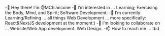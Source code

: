 -👋 Hey there! I’m @MChiancone
-👀 I’m interested in ... Learning; Exercising the Body, Mind, and Spirit; Software Development. 
-🌱 I’m currently Learning/Refining ... all things Web Development ... more specifically: React&NextJS development at the moment:)
-💞️ I’m looking to collaborate on ... Website/Web App development. Web Design. 
-📫 How to reach me ... tbd



